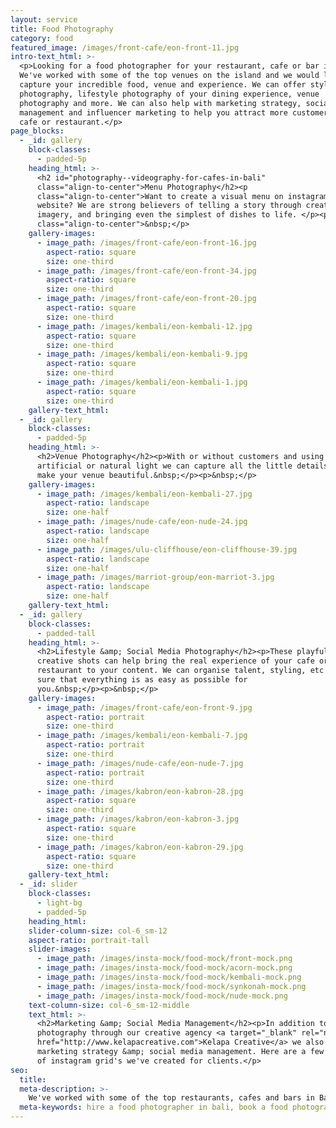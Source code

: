 ```yaml
---
layout: service
title: Food Photography
category: food
featured_image: /images/front-cafe/eon-front-11.jpg
intro-text_html: >-
  <p>Looking for a food photographer for your restaurant, cafe or bar in Bali?
  We've worked with some of the top venues on the island and we would love to
  capture your incredible food, venue and experience. We can offer styled food
  photography, lifestyle photography of your dining experience, venue
  photography and more. We can also help with marketing strategy, social media
  management and influencer marketing to help you attract more customers to your
  cafe or restaurant.</p>
page_blocks:
  - _id: gallery
    block-classes:
      - padded-5p
    heading_html: >-
      <h2 id="photography--videography-for-cafes-in-bali"
      class="align-to-center">Menu Photography</h2><p
      class="align-to-center">Want to create a visual menu on instagram or your
      website? We are strong believers of telling a story through creative
      imagery, and bringing even the simplest of dishes to life. </p><p
      class="align-to-center">&nbsp;</p>
    gallery-images:
      - image_path: /images/front-cafe/eon-front-16.jpg
        aspect-ratio: square
        size: one-third
      - image_path: /images/front-cafe/eon-front-34.jpg
        aspect-ratio: square
        size: one-third
      - image_path: /images/front-cafe/eon-front-20.jpg
        aspect-ratio: square
        size: one-third
      - image_path: /images/kembali/eon-kembali-12.jpg
        aspect-ratio: square
        size: one-third
      - image_path: /images/kembali/eon-kembali-9.jpg
        aspect-ratio: square
        size: one-third
      - image_path: /images/kembali/eon-kembali-1.jpg
        aspect-ratio: square
        size: one-third
    gallery-text_html:
  - _id: gallery
    block-classes:
      - padded-5p
    heading_html: >-
      <h2>Venue Photography</h2><p>With or without customers and using
      artificial or natural light we can capture all the little details that
      make your venue beautiful.&nbsp;</p><p>&nbsp;</p>
    gallery-images:
      - image_path: /images/kembali/eon-kembali-27.jpg
        aspect-ratio: landscape
        size: one-half
      - image_path: /images/nude-cafe/eon-nude-24.jpg
        aspect-ratio: landscape
        size: one-half
      - image_path: /images/ulu-cliffhouse/eon-cliffhouse-39.jpg
        aspect-ratio: landscape
        size: one-half
      - image_path: /images/marriot-group/eon-marriot-3.jpg
        aspect-ratio: landscape
        size: one-half
    gallery-text_html:
  - _id: gallery
    block-classes:
      - padded-tall
    heading_html: >-
      <h2>Lifestyle &amp; Social Media Photography</h2><p>These playful or
      creative shots can help bring the real experience of your cafe or
      restaurant to your content. We can organise talent, styling, etc to make
      sure that everything is as easy as possible for
      you.&nbsp;</p><p>&nbsp;</p>
    gallery-images:
      - image_path: /images/front-cafe/eon-front-9.jpg
        aspect-ratio: portrait
        size: one-third
      - image_path: /images/kembali/eon-kembali-7.jpg
        aspect-ratio: portrait
        size: one-third
      - image_path: /images/nude-cafe/eon-nude-7.jpg
        aspect-ratio: portrait
        size: one-third
      - image_path: /images/kabron/eon-kabron-28.jpg
        aspect-ratio: square
        size: one-third
      - image_path: /images/kabron/eon-kabron-3.jpg
        aspect-ratio: square
        size: one-third
      - image_path: /images/kabron/eon-kabron-29.jpg
        aspect-ratio: square
        size: one-third
    gallery-text_html:
  - _id: slider
    block-classes:
      - light-bg
      - padded-5p
    heading_html:
    slider-column-size: col-6_sm-12
    aspect-ratio: portrait-tall
    slider-images:
      - image_path: /images/insta-mock/food-mock/front-mock.png
      - image_path: /images/insta-mock/food-mock/acorn-mock.png
      - image_path: /images/insta-mock/food-mock/kembali-mock.png
      - image_path: /images/insta-mock/food-mock/synkonah-mock.png
      - image_path: /images/insta-mock/food-mock/nude-mock.png
    text-column-size: col-6_sm-12-middle
    text_html: >-
      <h2>Marketing &amp; Social Media Management</h2><p>In addition to
      photography through our creative agency <a target="_blank" rel="noopener"
      href="http://www.kelapacreative.com">Kelapa Creative</a> we also offer
      marketing strategy &amp; social media management. Here are a few examples
      of instagram grid's we've created for clients.</p>
seo: 
  title: 
  meta-description: >-
    We've worked with some of the top restaurants, cafes and bars in Bali and we would love to capture your incredible food, venue and dining experience.
  meta-keywords: hire a food photographer in bali, book a food photography shoot in bali
---
```

